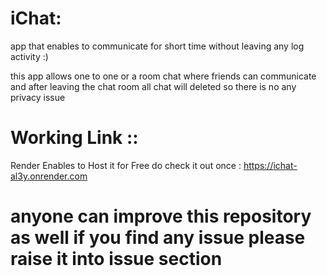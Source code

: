 
# iChat:
app that enables to communicate for short time without leaving any log activity :)

this app allows one to one or a room chat where friends can communicate and after leaving the chat room all chat will deleted so there is no any 
privacy issue 

# Working Link ::
Render Enables to Host it for Free  do check it out once : https://ichat-al3y.onrender.com

# anyone can improve this repository as well if you find any issue please raise it into issue section
